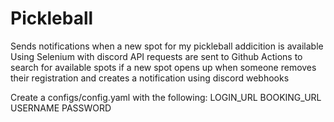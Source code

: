 # Pickleball
Sends notifications when a new spot for my pickleball addicition is available 
Using Selenium with discord API requests are sent to Github Actions to search for available spots if a new spot opens up when someone removes their registration and creates a notification using discord webhooks


Create a configs/config.yaml with the following:
LOGIN_URL
BOOKING_URL 
USERNAME 
PASSWORD 

